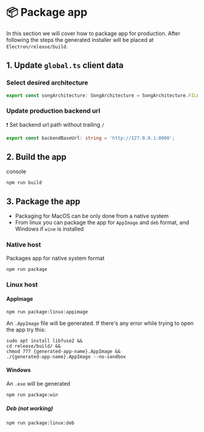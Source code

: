 # 📦 Package app

In this section we will cover how to package app for production. After following the steps the generated installer will be placed at `Electron/release/build`.

## 1. Update `global.ts` client data

### Select desired architecture

```ts
export const songArchitecture: SongArchitecture = SongArchitecture.FILE_ARCHITECTURE;
```

### Update production backend url

❗ Set backend url path without trailing `/`

```ts
export const backendBaseUrl: string = 'http://127.0.0.1:8000';
```

## 2. Build the app
console
```
npm run build
```

## 3. Package the app

* Packaging for MacOS can be only done from a native system
* From linux you can package the app for `AppImage` and `deb` format, and Windows if `wine` is installed


### Native host

Packages app for native system format

```console
npm run package
```

### Linux host

#### AppImage

```console
npm run package:linux:appimage
```

An `.AppImage` file will be generated. If there's any error while trying to open the app try this:

```console
sudo apt install libfuse2 &&
cd release/build/ &&
chmod 777 {generated-app-name}.AppImage &&
./{generated-app-name}.AppImage --no-sandbox
```

#### Windows

An `.exe` will be generated

```console
npm run package:win
```

##### Deb (not working)

```console
npm run package:linux:deb
```
